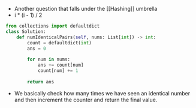 - Another question that falls under the [[Hashing]] umbrella
- i * (i - 1) / 2
```python
from collections import defaultdict
class Solution:
	def numIdenticalPairs(self, nums: List[int]) -> int:
		count = defaultdict(int)
		ans = 0
		
		for num in nums:
			ans += count[num]
			count[num] += 1
		
		return ans
```

- We basically check how many times we have seen an identical number and then increment the counter and return the final value. 